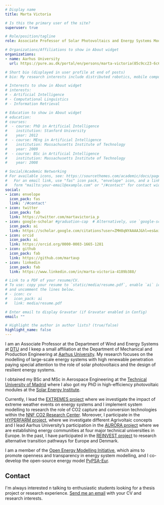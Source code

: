 ```yaml
---
# Display name
title: Marta Victoria

# Is this the primary user of the site?
superuser: true

# Role/position/tagline
role: Associate Professor of Solar Photovoltaics and Energy Systems Modelling

# Organizations/Affiliations to show in About widget
organizations:
- name: Aarhus University
  url: https://pure.au.dk/portal/en/persons/marta-victoria(85c9cc23-6c66-44fa-9cdc-cfceb955cd9b).html

# Short bio (displayed in user profile at end of posts)
# bio: My research interests include distributed robotics, mobile computing and programmable matter.

# Interests to show in About widget
# interests:
# - Artificial Intelligence
# - Computational Linguistics
# - Information Retrieval

# Education to show in About widget
# education:
# courses:
#  - course: PhD in Artificial Intelligence
#    institution: Stanford University
#    year: 2012
#  - course: MEng in Artificial Intelligence
#    institution: Massachusetts Institute of Technology
#    year: 2009
#  - course: BSc in Artificial Intelligence
#    institution: Massachusetts Institute of Technology
#    year: 2008

# Social/Academic Networking
# For available icons, see: https://sourcethemes.com/academic/docs/page-builder/#icons
#   For an email link, use "fas" icon pack, "envelope" icon, and a link in the
#   form "mailto:your-email@example.com" or "/#contact" for contact widget.
social:
- icon: envelope
  icon_pack: fas
  link: '/#contact'
- icon: twitter
  icon_pack: fab
  link: https://twitter.com/martavictoria_p
- icon: google-scholar #graduation-cap  # Alternatively, use `google-scholar` icon from `ai` icon pack
  icon_pack: ai
  link: https://scholar.google.com/citations?user=ZMH8qNYAAAAJ&hl=es&oi=ao
- icon: orcid
  icon_pack: ai
  link: https://orcid.org/0000-0003-1665-1281
- icon: github
  icon_pack: fab
  link: https://github.com/martavp
- icon: linkedin
  icon_pack: fab
  link: https://www.linkedin.com/in/marta-victoria-4189b388/

# Link to a PDF of your resume/CV.
# To use: copy your resume to `static/media/resume.pdf`, enable `ai` icons in `params.toml`, 
# and uncomment the lines below.
# - icon: cv
#   icon_pack: ai
#   link: media/resume.pdf

# Enter email to display Gravatar (if Gravatar enabled in Config)
email: ""

# Highlight the author in author lists? (true/false)
highlight_name: false
---
```


I am an Associate Professor at the Department of Wind and Energy Systems at [DTU](https://www.dtu.dk/english/person/marta-victoria?id=214968&entity=profile) and I keep a small affiliation at the Department of Mechanical and Production Engineering at [Aarhus University](https://pure.au.dk/portal/en/persons/marta-victoria%2885c9cc23-6c66-44fa-9cdc-cfceb955cd9b%29.html). My research focuses on the modelling of large-scale energy systems with high renewable penetration paying special attention to the role of solar photovoltaics and the design of resilient energy systems. 

I obtained my BSc and MSc in Aerospace Engineering at the [Technical University of Madrid](https://www.etsiae.upm.es/index.php?id=etsiae&L=1) where I also got my PhD in high-efficiency photovoltaic modules at the [Solar Energy Institute](https://www.ies.upm.es/). 

Currently, I lead the [EXTREMES project](https://dff.dk/en/apply/supported-research/research-leaders/research-leaders-2022/researchleader-30?set_language=en) where we investigate the impact of extreme weather events on energy systems and I implement system modelling to research the role of CO2 capture and conversion technologies within the [NNF CO2 Research Center](https://corc.au.dk/).
Moreover, I participate in the [HYPERFARM project](https://hyperfarm.eu/), where we investigate different Agrivoltaic concepts and I lead Aarhus University’s participation in the [AURORA project](https://www.aurora-h2020.eu/au-main/) where we are establishing energy communities at four major technical universities in Europe. In the past, I have participated in the [REINVEST project](https://reinvestproject.eu/) to research alternative transition pathways for Europe and Denmark. 

I am a member of the [Open Energy Modelling Initiative](https://openmod-initiative.org/), which aims to promote openness and transparency in energy system modelling, and I co-develop the open-source energy model [PyPSA-Eur](https://github.com/PyPSA/pypsa-eur).


## Contact ##
I'm always interested n talking to enthusiastic students looking for a thesis project or research experience. [Send me an email](https://www.dtu.dk/english/person/marta-victoria?id=214968&entity=profile) with your CV and research interests.


